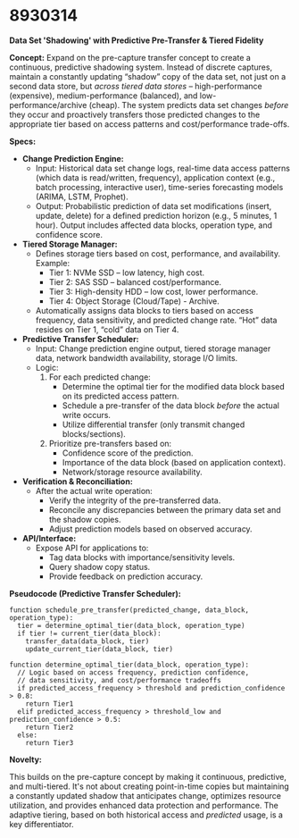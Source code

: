 # 8930314

**Data Set 'Shadowing' with Predictive Pre-Transfer & Tiered Fidelity**

**Concept:** Expand on the pre-capture transfer concept to create a continuous, predictive shadowing system. Instead of discrete captures, maintain a constantly updating “shadow” copy of the data set, not just on a second data store, but *across tiered data stores* – high-performance (expensive), medium-performance (balanced), and low-performance/archive (cheap). The system predicts data set changes *before* they occur and proactively transfers those predicted changes to the appropriate tier based on access patterns and cost/performance trade-offs.

**Specs:**

*   **Change Prediction Engine:**
    *   Input: Historical data set change logs, real-time data access patterns (which data is read/written, frequency), application context (e.g., batch processing, interactive user), time-series forecasting models (ARIMA, LSTM, Prophet).
    *   Output: Probabilistic prediction of data set modifications (insert, update, delete) for a defined prediction horizon (e.g., 5 minutes, 1 hour). Output includes affected data blocks, operation type, and confidence score.
*   **Tiered Storage Manager:**
    *   Defines storage tiers based on cost, performance, and availability. Example:
        *   Tier 1: NVMe SSD – low latency, high cost.
        *   Tier 2: SAS SSD – balanced cost/performance.
        *   Tier 3: High-density HDD – low cost, lower performance.
        *   Tier 4: Object Storage (Cloud/Tape) - Archive.
    *   Automatically assigns data blocks to tiers based on access frequency, data sensitivity, and predicted change rate. “Hot” data resides on Tier 1, “cold” data on Tier 4.
*   **Predictive Transfer Scheduler:**
    *   Input: Change prediction engine output, tiered storage manager data, network bandwidth availability, storage I/O limits.
    *   Logic:
        1.  For each predicted change:
            *   Determine the optimal tier for the modified data block based on its predicted access pattern.
            *   Schedule a pre-transfer of the data block *before* the actual write occurs.
            *   Utilize differential transfer (only transmit changed blocks/sections).
        2.  Prioritize pre-transfers based on:
            *   Confidence score of the prediction.
            *   Importance of the data block (based on application context).
            *   Network/storage resource availability.
*   **Verification & Reconciliation:**
    *   After the actual write operation:
        *   Verify the integrity of the pre-transferred data.
        *   Reconcile any discrepancies between the primary data set and the shadow copies.
        *   Adjust prediction models based on observed accuracy.
*   **API/Interface:**
    *   Expose API for applications to:
        *   Tag data blocks with importance/sensitivity levels.
        *   Query shadow copy status.
        *   Provide feedback on prediction accuracy.

**Pseudocode (Predictive Transfer Scheduler):**

```
function schedule_pre_transfer(predicted_change, data_block, operation_type):
  tier = determine_optimal_tier(data_block, operation_type)
  if tier != current_tier(data_block):
    transfer_data(data_block, tier)
    update_current_tier(data_block, tier)

function determine_optimal_tier(data_block, operation_type):
  // Logic based on access frequency, prediction confidence,
  // data sensitivity, and cost/performance tradeoffs
  if predicted_access_frequency > threshold and prediction_confidence > 0.8:
    return Tier1
  elif predicted_access_frequency > threshold_low and prediction_confidence > 0.5:
    return Tier2
  else:
    return Tier3
```

**Novelty:**

This builds on the pre-capture concept by making it continuous, predictive, and multi-tiered. It's not about creating point-in-time copies but maintaining a constantly updated shadow that anticipates change, optimizes resource utilization, and provides enhanced data protection and performance. The adaptive tiering, based on both historical access and *predicted* usage, is a key differentiator.